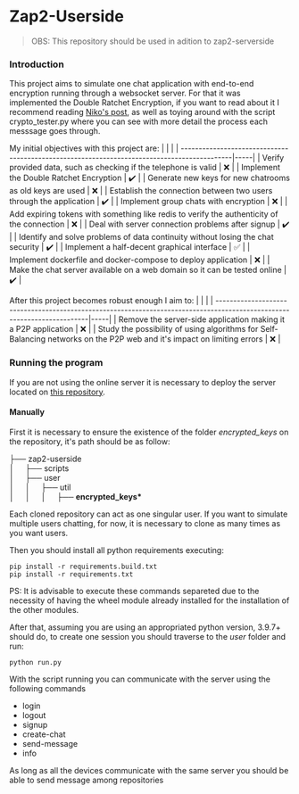 # Zap2-Userside

> OBS: This repository should be used in adition to zap2-serverside

### Introduction

This project aims to simulate one chat application with end-to-end encryption running through a websocket server. For that it was implemented the Double Ratchet Encryption, if you want to read about it I recommend reading [Niko's post](https://nfil.dev/coding/encryption/python/double-ratchet-example/), as well as toying around with the script crypto_tester.py where you can see with more detail the process each messsage goes through.

My initial objectives with this project are:
  |                                                                                             |     |
  | --------------------------------------------------------------------------------------------|-----| 
  | Verify provided data, such as checking if the telephone is valid                            | :x: |
  | Implement the Double Ratchet Encryption                                                     | ✔️ |
  | Generate new keys for new chatrooms as old keys are used                                    | :x: |
  | Establish the connection between two users through the application                          | ✔️ |
  | Implement group chats with encryption                                                       | :x: |
  | Add expiring tokens with something like redis to verify the authenticity of the connection  | :x: |
  | Deal with server connection problems after signup                                           | ✔️ |
  | Identify and solve problems of data continuity without losing the chat security             | ✔️ |
  | Implement a half-decent graphical interface                                                 | ✅ |
  | Implement dockerfile and docker-compose to deploy application                               | :x: |
  | Make the chat server available on a web domain so it can be tested online                   | ✔️ |

After this project becomes robust enough I aim to:
  |                                                                                                                         |     |
  | ------------------------------------------------------------------------------------------------------------------------|-----| 
  | Remove the server-side application making it a P2P application                                                          | :x: |
  | Study the possibility of using algorithms for Self-Balancing networks on the P2P web and it's impact on limiting errors | :x: |

### Running the program
If you are not using the online server it is necessary to deploy the server located on [this repository](https://github.com/caiocaldeira3/zap2-serverside).

#### Manually
First it is necessary to ensure the existence of the folder <i>encrypted_keys</i> on the repository, it's path should be as follow:

├── zap2-userside  
│&nbsp;&nbsp;&nbsp;&nbsp;&nbsp;├── scripts  
│&nbsp;&nbsp;&nbsp;&nbsp;&nbsp;├── user  
│&nbsp;&nbsp;&nbsp;&nbsp;&nbsp;│&nbsp;&nbsp;&nbsp;&nbsp;&nbsp;├── util  
│&nbsp;&nbsp;&nbsp;&nbsp;&nbsp;│&nbsp;&nbsp;&nbsp;&nbsp;&nbsp;│&nbsp;&nbsp;&nbsp;&nbsp;&nbsp;├── <b>encrypted_keys*</b> 

Each cloned repository can act as one singular user. If you want to simulate multiple users chatting, for now, it is necessary to clone as many times as you want users.

Then you should install all python requirements executing:
```
pip install -r requirements.build.txt
pip install -r requirements.txt
```
PS: It is advisable to execute these commands separeted due to the necessity of having the wheel module already installed for the installation of the other modules.  

After that, assuming you are using an appropriated python version, 3.9.7+ should do, to create one session you should traverse to the <i>user</i> folder and run:
```
python run.py
```

With the script running you can communicate with the server using the following commands
  * login
  * logout
  * signup
  * create-chat
  * send-message
  * info

As long as all the devices communicate with the same server you should be able to send message among repositories






